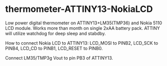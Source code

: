 # thermometer-ATTINY13-NokiaLCD
Low power digital thermometer on ATTINY13+LM35(TMP36) and Nokia 5110 LCD module. Works more than month on single 2xAA battery pack. ATTINY will utilize watchdog for deep sleep and stabdby.

How to connect Nokia LCD to ATTINY13: LCD_MOSI to PINB2, LCD_SCK to PINB4, LCD_CD to PINB1, LCD_RESET to PINB0. 

Connect LM35/TMP3g Vout to pin PB3 of ATTINY13.
